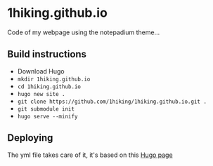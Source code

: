 # 1hiking.github.io

Code of my webpage using the notepadium theme...

## Build instructions

- Download Hugo
- `mkdir 1hiking.github.io`
- `cd 1hiking.github.io`
- `hugo new site .`
- `git clone https://github.com/1hiking/1hiking.github.io.git .`
- `git submodule init`
- `hugo serve --minify`

## Deploying

The yml file takes care of it, it's based on this [Hugo page](https://gohugo.io/hosting-and-deployment/hosting-on-github/)
